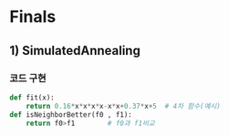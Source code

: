 # Finals

## 1) SimulatedAnnealing

### 코드 구현

```python
def fit(x):
    return 0.16*x*x*x*x-x*x+0.37*x+5  # 4차 함수(예시)
def isNeighborBetter(f0 , f1): 
    return f0>f1        # f0과 f1비교
```

